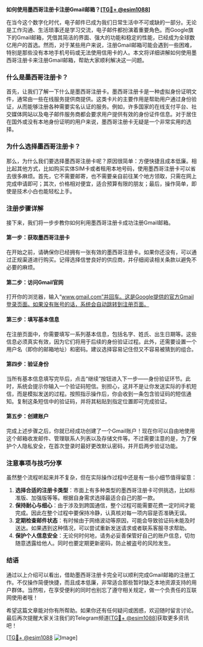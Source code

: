 **如何使用墨西哥注册卡注册Gmail邮箱？[[TG💪+ @esim1088](https://t.me/s/esim1088)]**

在当今这个数字化时代，电子邮件已成为我们日常生活中不可或缺的一部分。无论是工作沟通、生活琐事还是学习交流，电子邮件都扮演着重要角色。而Google旗下的Gmail邮箱，凭借其简洁的界面、强大的功能和稳定的性能，已经成为全球数亿用户的首选。然而，对于某些用户来说，注册Gmail邮箱可能会遇到一些困难，特别是那些没有本地手机号码或无法使用信用卡的人。本文将详细讲解如何使用墨西哥注册卡来注册Gmail邮箱，帮助大家顺利解决这一问题。

### 什么是墨西哥注册卡？

首先，让我们了解一下什么是墨西哥注册卡。墨西哥注册卡是一种虚拟身份证明文件，通常由一些在线服务提供商提供。这类卡片的主要作用是帮助用户通过身份验证，从而能够注册各种需要实名认证的服务。例如，许多国家的在线支付平台、社交媒体网站以及电子邮件服务商都会要求用户提供有效的身份证件信息。对于居住在国外或没有本地身份证明的用户来说，墨西哥注册卡无疑是一个非常实用的选择。

### 为什么选择墨西哥注册卡？

那么，为什么我们要选择墨西哥注册卡呢？原因很简单：方便快捷且成本低廉。相比起其他方式，比如购买实体SIM卡或者租用本地号码，使用墨西哥注册卡可以省去很多麻烦。首先，它不需要邮寄，也不需要亲自前往某个地方领取，只需在网上完成申请即可；其次，价格相对便宜，适合预算有限的朋友；最后，操作简单，即使是技术小白也能轻松上手。

### 注册步骤详解

接下来，我们将一步步教你如何利用墨西哥注册卡成功注册Gmail邮箱。

#### 第一步：获取墨西哥注册卡
在开始之前，请确保你已经拥有一张有效的墨西哥注册卡。如果你还没有，可以通过正规渠道进行购买。记得选择信誉良好的供应商，并仔细阅读相关条款以避免不必要的麻烦。

#### 第二步：访问Gmail官网
打开你的浏览器，输入“www.gmail.com”并回车。这是Google提供的官方Gmail登录页面。如果没有账号的话，系统会自动跳转到注册页面。

#### 第三步：填写基本信息
在注册页面中，你需要填写一系列基本信息，包括名字、姓氏、出生日期等。这些信息必须真实有效，因为它们将用于后续的身份验证过程。此外，还需要设置一个用户名（即你的邮箱地址）和密码。建议选择容易记住但又不容易被猜到的组合。

#### 第四步：验证身份
当所有基本信息填写完毕后，点击“继续”按钮进入下一步——身份验证环节。此时，系统会提示你输入一个验证码短信。别担心，这并不是让你发送实际的手机短信，而是模拟发送的过程。按照指示操作后，你会收到一条包含验证码的短信通知。复制这条短信中的验证码，并将其粘贴到指定位置即可完成验证。

#### 第五步：创建账户
完成上述步骤之后，你就已经成功创建了一个Gmail账户！现在你可以自由地使用这个邮箱收发邮件、管理联系人列表以及存储文件等。不过需要注意的是，为了保护个人隐私安全，在首次登录时最好更改默认密码，并开启两步验证功能。

### 注意事项与技巧分享

虽然整个流程听起来并不复杂，但在实际操作过程中还是有一些小细节值得留意：

1. **选择合适的注册卡类型**：市面上有多种类型的墨西哥注册卡可供挑选，比如标准版、加强版等等。根据自身需求选择最适合自己的那一款。
2. **保持耐心与细心**：由于涉及到跨国通信，整个过程可能需要花费一定时间才能完成。因此在整个过程中要保持冷静，认真核对每一项内容是否准确无误。
3. **定期检查邮件状态**：有时候由于网络波动等原因，可能会导致验证码未能及时送达。如果遇到这种情况，可以尝试重新发送请求或者联系客服寻求帮助。
4. **保护个人信息安全**：无论何时何地，请务必妥善保管好自己的账户信息，切勿随意透露给他人。同时也要定期更新密码，防止被盗号的风险发生。

### 结语

通过以上介绍可以看出，借助墨西哥注册卡完全可以顺利完成Gmail邮箱的注册工作。不仅操作简便快捷，而且成本低廉，非常适合那些暂时缺乏本地资源支持的用户群体。当然啦，在享受便利的同时也别忘了遵守相关规定，做一个负责任的互联网使用者哦！

希望这篇文章能对你有所帮助。如果你还有任何疑问或困惑，欢迎随时留言讨论。最后再次提醒大家关注我们的Telegram频道[[TG💪+ @esim1088](https://t.me/s/esim1088)]获取更多资讯吧！

[[TG💪+ @esim1088](https://t.me/s/esim1088) ![Image](https://i.postimg.cc/4NQfJmqS/Snipaste-2025-05-13-00-14-12.png)]